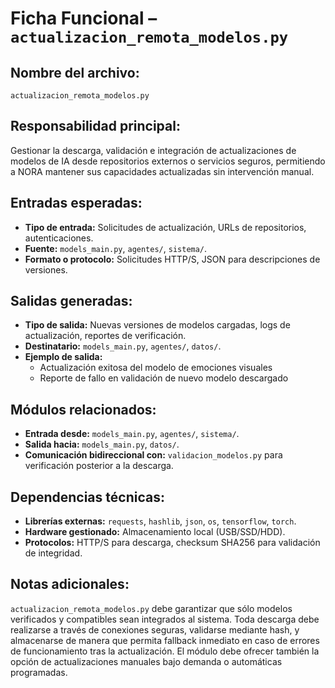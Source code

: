 # Ficha Funcional – `actualizacion_remota_modelos.py`

## Nombre del archivo:
`actualizacion_remota_modelos.py`

## Responsabilidad principal:
Gestionar la descarga, validación e integración de actualizaciones de modelos de IA desde repositorios externos o servicios seguros, permitiendo a NORA mantener sus capacidades actualizadas sin intervención manual.

## Entradas esperadas:
- **Tipo de entrada:** Solicitudes de actualización, URLs de repositorios, autenticaciones.
- **Fuente:** `models_main.py`, `agentes/`, `sistema/`.
- **Formato o protocolo:** Solicitudes HTTP/S, JSON para descripciones de versiones.

## Salidas generadas:
- **Tipo de salida:** Nuevas versiones de modelos cargadas, logs de actualización, reportes de verificación.
- **Destinatario:** `models_main.py`, `agentes/`, `datos/`.
- **Ejemplo de salida:**
  - Actualización exitosa del modelo de emociones visuales
  - Reporte de fallo en validación de nuevo modelo descargado

## Módulos relacionados:
- **Entrada desde:** `models_main.py`, `agentes/`, `sistema/`.
- **Salida hacia:** `models_main.py`, `datos/`.
- **Comunicación bidireccional con:** `validacion_modelos.py` para verificación posterior a la descarga.

## Dependencias técnicas:
- **Librerías externas:** `requests`, `hashlib`, `json`, `os`, `tensorflow`, `torch`.
- **Hardware gestionado:** Almacenamiento local (USB/SSD/HDD).
- **Protocolos:** HTTP/S para descarga, checksum SHA256 para validación de integridad.

## Notas adicionales:
`actualizacion_remota_modelos.py` debe garantizar que sólo modelos verificados y compatibles sean integrados al sistema. Toda descarga debe realizarse a través de conexiones seguras, validarse mediante hash, y almacenarse de manera que permita fallback inmediato en caso de errores de funcionamiento tras la actualización. El módulo debe ofrecer también la opción de actualizaciones manuales bajo demanda o automáticas programadas.